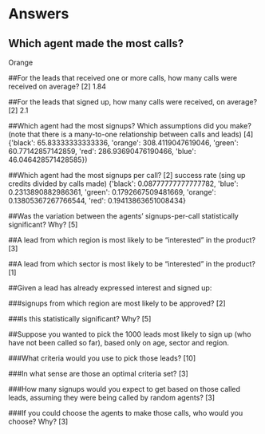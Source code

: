 # Answers


## Which agent made the most calls? 
Orange

##For the leads that received one or more calls, how many calls were received on average? [2]
1.84


##For the leads that signed up, how many calls were received, on average? [2]
2.1


##Which agent had the most signups? Which assumptions did you make? (note that there is a many-to-one relationship between calls and leads) [4]
{'black': 65.83333333333336, 'orange': 308.4119047619046, 'green': 60.77142857142859, 'red': 286.93690476190466, 'blue': 46.046428571428585})


##Which agent had the most signups per call? [2]
success rate (sing up credits divided by calls made)
{'black': 0.08777777777777782, 'blue': 0.2313890882986361, 'green': 0.1792667509481669, 'orange': 0.13805367267766544, 'red': 0.19413863651008434}



##Was the variation between the agents’ signups-per-call statistically significant? Why? [5]

##A lead from which region is most likely to be “interested” in the product? [3]

##A lead from which sector is most likely to be “interested” in the product? [1]

##Given a lead has already expressed interest and signed up: 

###signups from which region are most likely to be approved? [2]

###Is this statistically significant? Why? [5]

##Suppose you wanted to pick the 1000 leads most likely to sign up (who have not been called so far), based only on age, sector and region.

###What criteria would you use to pick those leads? [10]

###In what sense are those an optimal criteria set? [3]

###How many signups would you expect to get based on those called leads, assuming they were being called by random agents? [3]

###If you could choose the agents to make those calls, who would you choose? Why? [3]

